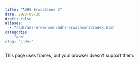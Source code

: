 ```yaml
---
title: "ADHS Erwachsene 2"
date: 2023-08-26
draft: false
aliases:
  - "/ads/ads-erwachsen/adhs-erwachsen2/index.htm"
categories:
  - "ads"
slug: "index"
---
```


This page uses frames, but your browser doesn't support them.